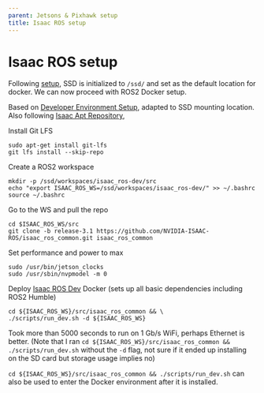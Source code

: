 ```yaml
---
parent: Jetsons & Pixhawk setup
title: Isaac ROS setup
---
```


# Isaac ROS setup

Following [setup](<../nvidia-jetson-orin/>), SSD is initialized to `/ssd/` and set as the default location for docker. We can now proceed with ROS2 Docker setup.

Based on [Developer Environment Setup](<https://nvidia-isaac-ros.github.io/getting_started/dev_env_setup.html>), adapted to SSD mounting location. Also following [Isaac Apt Repository](<https://nvidia-isaac-ros.github.io/getting_started/isaac_apt_repository.html>), 

Install Git LFS
```
sudo apt-get install git-lfs
git lfs install --skip-repo
```

Create a ROS2 workspace
```
mkdir -p /ssd/workspaces/isaac_ros-dev/src
echo "export ISAAC_ROS_WS=/ssd/workspaces/isaac_ros-dev/" >> ~/.bashrc
source ~/.bashrc
```

Go to the WS and pull the repo

```
cd $ISAAC_ROS_WS/src
git clone -b release-3.1 https://github.com/NVIDIA-ISAAC-ROS/isaac_ros_common.git isaac_ros_common
```

Set performance and power to max
```
sudo /usr/bin/jetson_clocks
sudo /usr/sbin/nvpmodel -m 0
```


Deploy [Isaac ROS Dev](<https://nvidia-isaac-ros.github.io/concepts/docker_devenv/index.html#development-environment>) Docker (sets up all basic dependencies including ROS2 Humble)

```
cd ${ISAAC_ROS_WS}/src/isaac_ros_common && \
./scripts/run_dev.sh -d ${ISAAC_ROS_WS}
```

Took more than 5000 seconds to run on 1 Gb/s WiFi, perhaps Ethernet is better. (Note that I ran `cd ${ISAAC_ROS_WS}/src/isaac_ros_common && ./scripts/run_dev.sh` without the `-d` flag, not sure if it ended up installing on the SD card but storage usage implies no)

`cd ${ISAAC_ROS_WS}/src/isaac_ros_common && ./scripts/run_dev.sh` can also be used to enter the Docker environment after it is installed.
